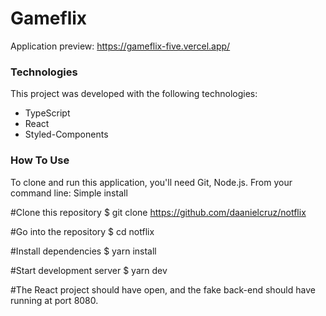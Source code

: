 # Gameflix 

Application preview: https://gameflix-five.vercel.app/

### Technologies

This project was developed with the following technologies:

  * TypeScript
  * React
  * Styled-Components

### How To Use

To clone and run this application, you'll need Git, Node.js. From your command line:
Simple install

#Clone this repository
$ git clone https://github.com/daanielcruz/notflix

#Go into the repository
$ cd notflix

#Install dependencies
$ yarn install

#Start development server
$ yarn dev

#The React project should have open, and the fake back-end should have running at port 8080.
